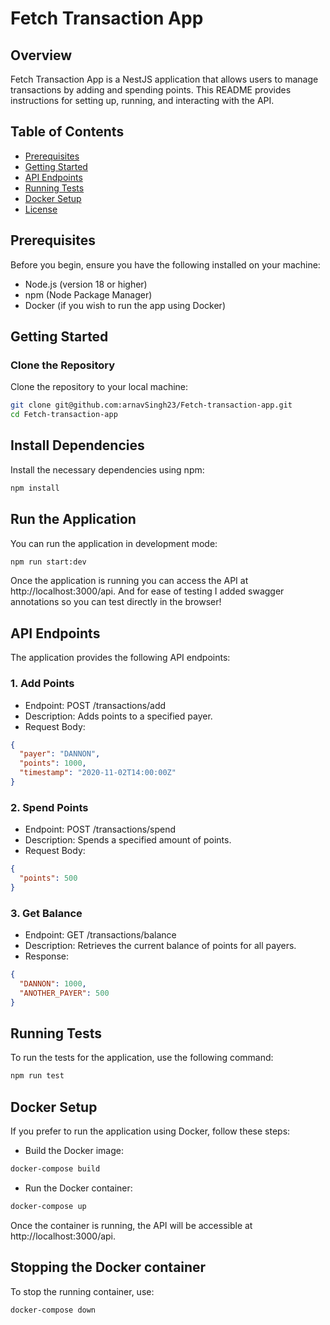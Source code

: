 # Fetch Transaction App

## Overview

Fetch Transaction App is a NestJS application that allows users to manage transactions by adding and spending points. This README provides instructions for setting up, running, and interacting with the API.

## Table of Contents

- [Prerequisites](#prerequisites)
- [Getting Started](#getting-started)
- [API Endpoints](#api-endpoints)
- [Running Tests](#running-tests)
- [Docker Setup](#docker-setup)
- [License](#license)

## Prerequisites

Before you begin, ensure you have the following installed on your machine:

- Node.js (version 18 or higher)
- npm (Node Package Manager)
- Docker (if you wish to run the app using Docker)

## Getting Started

### Clone the Repository

Clone the repository to your local machine:

```bash
git clone git@github.com:arnavSingh23/Fetch-transaction-app.git
cd Fetch-transaction-app
```

## Install Dependencies

Install the necessary dependencies using npm:

```bash
npm install
```
## Run the Application 

You can run the application in development mode: 

```bash
npm run start:dev
```
Once the application is running you can access the API at
http://localhost:3000/api. And for ease of testing I added
swagger annotations so you can test directly in the browser!

## API Endpoints

The application provides the following API endpoints:

### 1. Add Points

- Endpoint: POST /transactions/add
- Description: Adds points to a specified payer.
- Request Body: 
```json
{
  "payer": "DANNON",
  "points": 1000,
  "timestamp": "2020-11-02T14:00:00Z"
}
```

### 2. Spend Points
 - Endpoint: POST /transactions/spend
 - Description: Spends a specified amount of points.
 - Request Body:
```json
{
  "points": 500
}
```

### 3. Get Balance
- Endpoint: GET /transactions/balance
- Description: Retrieves the current balance of points for all payers.
- Response:
```json
{
  "DANNON": 1000,
  "ANOTHER_PAYER": 500
}
```

## Running Tests

To run the tests for the application, use the following command:

```bash
npm run test
```

## Docker Setup

If you prefer to run the application using Docker, follow these steps:

- Build the Docker image:
```bash
docker-compose build
```
- Run the Docker container:
```bash
docker-compose up
```

Once the container is running, the API will be accessible at
http://localhost:3000/api.

## Stopping the Docker container

To stop the running container, use:

```bash
docker-compose down
```


